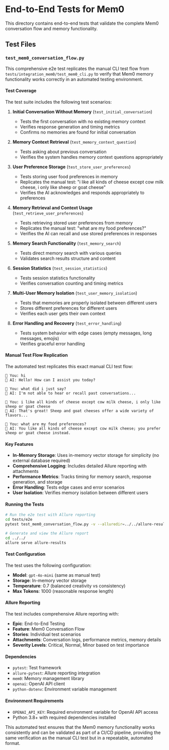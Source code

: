 # End-to-End Tests for Mem0

This directory contains end-to-end tests that validate the complete Mem0 conversation flow and memory functionality.

## Test Files

### `test_mem0_conversation_flow.py`

This comprehensive e2e test replicates the manual CLI test flow from `tests/integration_mem0/test_mem0_cli.py` to verify that Mem0 memory functionality works correctly in an automated testing environment.

#### Test Coverage

The test suite includes the following test scenarios:

1. **Initial Conversation Without Memory** (`test_initial_conversation`)
   - Tests the first conversation with no existing memory context
   - Verifies response generation and timing metrics
   - Confirms no memories are found for initial conversation

2. **Memory Context Retrieval** (`test_memory_context_question`)
   - Tests asking about previous conversation
   - Verifies the system handles memory context questions appropriately

3. **User Preference Storage** (`test_store_user_preferences`)
   - Tests storing user food preferences in memory
   - Replicates the manual test: "i like all kinds of cheese except cow milk cheese, i only like sheep or goat cheese"
   - Verifies the AI acknowledges and responds appropriately to preferences

4. **Memory Retrieval and Context Usage** (`test_retrieve_user_preferences`)
   - Tests retrieving stored user preferences from memory
   - Replicates the manual test: "what are my food preferences?"
   - Verifies the AI can recall and use stored preferences in responses

5. **Memory Search Functionality** (`test_memory_search`)
   - Tests direct memory search with various queries
   - Validates search results structure and content

6. **Session Statistics** (`test_session_statistics`)
   - Tests session statistics functionality
   - Verifies conversation counting and timing metrics

7. **Multi-User Memory Isolation** (`test_user_memory_isolation`)
   - Tests that memories are properly isolated between different users
   - Stores different preferences for different users
   - Verifies each user gets their own context

8. **Error Handling and Recovery** (`test_error_handling`)
   - Tests system behavior with edge cases (empty messages, long messages, emojis)
   - Verifies graceful error handling

#### Manual Test Flow Replication

The automated test replicates this exact manual CLI test flow:

```
💬 You: hi
🤖 AI: Hello! How can I assist you today?

💬 You: what did i just say?
🤖 AI: I'm not able to hear or recall past conversations...

💬 You: i like all kinds of cheese except cow milk cheese, i only like sheep or goat cheese
🤖 AI: That's great! Sheep and goat cheeses offer a wide variety of flavors...

💬 You: what are my food preferences?
🤖 AI: You like all kinds of cheese except cow milk cheese; you prefer sheep or goat cheese instead.
```

#### Key Features

- **In-Memory Storage**: Uses in-memory vector storage for simplicity (no external database required)
- **Comprehensive Logging**: Includes detailed Allure reporting with attachments
- **Performance Metrics**: Tracks timing for memory search, response generation, and storage
- **Error Handling**: Tests edge cases and error scenarios
- **User Isolation**: Verifies memory isolation between different users

#### Running the Tests

```bash
# Run the e2e test with Allure reporting
cd tests/e2e
pytest test_mem0_conversation_flow.py -v --alluredir=../../allure-results

# Generate and view the Allure report
cd ../../
allure serve allure-results
```

#### Test Configuration

The test uses the following configuration:
- **Model**: `gpt-4o-mini` (same as manual test)
- **Storage**: In-memory vector storage
- **Temperature**: 0.7 (balanced creativity vs consistency)
- **Max Tokens**: 1000 (reasonable response length)

#### Allure Reporting

The test includes comprehensive Allure reporting with:
- **Epic**: End-to-End Testing
- **Feature**: Mem0 Conversation Flow
- **Stories**: Individual test scenarios
- **Attachments**: Conversation logs, performance metrics, memory details
- **Severity Levels**: Critical, Normal, Minor based on test importance

#### Dependencies

- `pytest`: Test framework
- `allure-pytest`: Allure reporting integration
- `mem0`: Memory management library
- `openai`: OpenAI API client
- `python-dotenv`: Environment variable management

#### Environment Requirements

- `OPENAI_API_KEY`: Required environment variable for OpenAI API access
- Python 3.8+ with required dependencies installed

This automated test ensures that the Mem0 memory functionality works consistently and can be validated as part of a CI/CD pipeline, providing the same verification as the manual CLI test but in a repeatable, automated format. 
